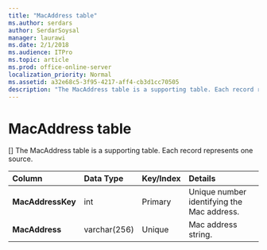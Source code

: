 ```yaml
---
title: "MacAddress table"
ms.author: serdars
author: SerdarSoysal
manager: laurawi
ms.date: 2/1/2018
ms.audience: ITPro
ms.topic: article
ms.prod: office-online-server
localization_priority: Normal
ms.assetid: a32e68c5-3f95-4217-aff4-cb3d1cc70505
description: "The MacAddress table is a supporting table. Each record represents one source."
---
```


# MacAddress table
[]
The MacAddress table is a supporting table. Each record represents one source.
  
|**Column**|**Data Type**|**Key/Index**|**Details**|
|:-----|:-----|:-----|:-----|
|**MacAddressKey** <br/> |int  <br/> |Primary  <br/> |Unique number identifying the Mac address.  <br/> |
|**MacAddress** <br/> |varchar(256)  <br/> |Unique  <br/> |Mac address string.  <br/> |
   


